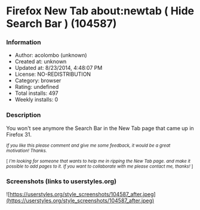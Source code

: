 # Firefox New Tab about:newtab ( Hide Search Bar ) (104587)

### Information
- Author: acolombo (unknown)
- Created at: unknown
- Updated at: 8/23/2014, 4:48:07 PM
- License: NO-REDISTRIBUTION
- Category: browser
- Rating: undefined
- Total installs: 497
- Weekly installs: 0


### Description
You won't see anymore the Search Bar in the New Tab page that came up in Firefox 31.

<i><small>If you like this please comment and give me some feedback, it would be a great motivation! Thanks.</i></small>

<small>[<i> I'm looking for someone that wants to help me in ripping the New Tab page. and make it possible to add pages to it. If you want to collaborate with me please contact me, thanks!</i> ]</small>


### Screenshots (links to userstyles.org)
![https://userstyles.org/style_screenshots/104587_after.jpeg](https://userstyles.org/style_screenshots/104587_after.jpeg)


